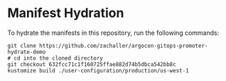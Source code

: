 # Manifest Hydration

To hydrate the manifests in this repository, run the following commands:

```shell
git clone https://github.com/zachaller/argocon-gitops-promoter-hydrate-demo
# cd into the cloned directory
git checkout 632fcc71c1f160725ffae882d74b5dbca542bb8c
kustomize build ./user-configuration/production/us-west-1
```
